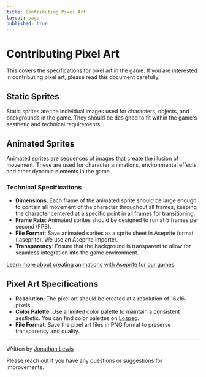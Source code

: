 ```yaml
---
title: Contributing Pixel Art
layout: page
published: true
---
```

# Contributing Pixel Art

This covers the specifications for pixel art in the game. If you are interested in contributing pixel art, please read this document carefully.

## Static Sprites

Static sprites are the individual images used for characters, objects, and backgrounds in the game. They should be designed to fit within the game's aesthetic and technical requirements.

## Animated Sprites
Animated sprites are sequences of images that create the illusion of movement. These are used for character animations, environmental effects, and other dynamic elements in the game.

### Technical Specifications
- **Dimensions**: Each frame of the animated sprite should be large enough to contain all movement of the character throughout all frames, keeping the character centered at a specific point in all frames for transitioning.
- **Frame Rate**: Animated sprites should be designed to run at 5 frames per second (FPS).
- **File Format**: Save animated sprites as a sprite sheet in Aseprite format (.aseprite). We use an Aseprite importer.
- **Transparency**: Ensure that the background is transparent to allow for seamless integration into the game environment.

[Learn more about creating animations with Aseprite for our games](./art/creating-animations-in-aseprite.md)


## Pixel Art Specifications

- **Resolution**: The pixel art should be created at a resolution of 16x16 pixels.
- **Color Palette**: Use a limited color palette to maintain a consistent aesthetic. You can find color palettes on [Lospec](https://lospec.com/palette-list).
- **File Format**: Save the pixel art files in PNG format to preserve transparency and quality.

---

Written by [Jonathan Lewis](https://www.linkedin.com/in/jonathan-david-lewis/)

Please reach out if you have any questions or suggestions for improvements.
